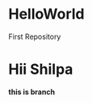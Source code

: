 # HelloWorld
First Repository
<html>
<head>
</head>
<body>
<h1>Hii Shilpa</h1>
<b>this is branch</b>
</body>
</html>
